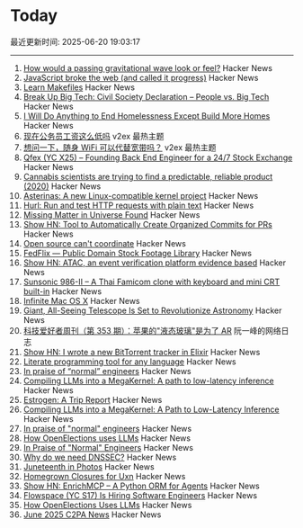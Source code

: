 # Today

最近更新时间: 2025-06-20 19:03:17

--- 
1. [How would a passing gravitational wave look or feel?](https://physics.stackexchange.com/questions/338912/how-would-a-passing-gravitational-wave-look-or-feel) Hacker News
2. [JavaScript broke the web (and called it progress)](https://www.jonoalderson.com/conjecture/javascript-broke-the-web-and-called-it-progress/) Hacker News
3. [Learn Makefiles](https://makefiletutorial.com/) Hacker News
4. [Break Up Big Tech: Civil Society Declaration – People vs. Big Tech](https://peoplevsbig.tech/break-up-big-tech-civil-society-declaration/) Hacker News
5. [I Will Do Anything to End Homelessness Except Build More Homes](https://www.mcsweeneys.net/articles/i-will-do-anything-to-end-homelessness-except-build-more-homes) Hacker News
6. [现在公务员工资这么低吗](https://www.v2ex.com/t/1139847) v2ex 最热主题
7. [想问一下，随身 WiFi 可以代替宽带吗？](https://www.v2ex.com/t/1139801) v2ex 最热主题
8. [Qfex (YC X25) – Founding Back End Engineer for a 24/7 Stock Exchange](https://www.ycombinator.com/companies/qfex/jobs/S7XSybx-founding-backend-engineer) Hacker News
9. [Cannabis scientists are trying to find a predictable, reliable product (2020)](https://www.nytimes.com/2020/04/01/magazine/cannabis-science.html) Hacker News
10. [Asterinas: A new Linux-compatible kernel project](https://lwn.net/SubscriberLink/1022920/ad60263cd13c8a13/) Hacker News
11. [Hurl: Run and test HTTP requests with plain text](https://github.com/Orange-OpenSource/hurl) Hacker News
12. [Missing Matter in Universe Found](https://www.caltech.edu/about/news/missing-matter-in-universe-found) Hacker News
13. [Show HN: Tool to Automatically Create Organized Commits for PRs](https://github.com/edverma/git-smart-squash) Hacker News
14. [Open source can't coordinate](https://matklad.github.io/2025/05/20/open-source-cant-coordinate.html) Hacker News
15. [FedFlix — Public Domain Stock Footage Library](https://public.resource.org/ntis.gov/index.html) Hacker News
16. [Show HN: ATAC, an event verification platform evidence based](https://atac.seraum.com) Hacker News
17. [Sunsonic 986-II – A Thai Famicom clone with keyboard and mini CRT built-in](https://mastodon.gamedev.place/@pikuma/114711138512697712) Hacker News
18. [Infinite Mac OS X](https://blog.persistent.info/2025/03/infinite-mac-os-x.html) Hacker News
19. [Giant, All-Seeing Telescope Is Set to Revolutionize Astronomy](https://www.science.org/content/article/giant-all-seeing-telescope-set-revolutionize-astronomy) Hacker News
20. [科技爱好者周刊（第 353 期）：苹果的"液态玻璃"是为了 AR](http://www.ruanyifeng.com/blog/2025/06/weekly-issue-353.html) 阮一峰的网络日志
21. [Show HN: I wrote a new BitTorrent tracker in Elixir](https://github.com/Dahrkael/ExTracker) Hacker News
22. [Literate programming tool for any language](https://github.com/zyedidia/Literate) Hacker News
23. [In praise of “normal” engineers](https://charity.wtf/2025/06/19/in-praise-of-normal-engineers/) Hacker News
24. [Compiling LLMs into a MegaKernel: A path to low-latency inference](https://zhihaojia.medium.com/compiling-llms-into-a-megakernel-a-path-to-low-latency-inference-cf7840913c17) Hacker News
25. [Estrogen: A Trip Report](https://smoothbrains.net/posts/2025-06-15-estrogen.html) Hacker News
26. [Compiling LLMs into a MegaKernel: A Path to Low-Latency Inference](https://zhihaojia.medium.com/compiling-llms-into-a-megakernel-a-path-to-low-latency-inference-cf7840913c17) Hacker News
27. [In praise of "normal" engineers](https://charity.wtf/2025/06/19/in-praise-of-normal-engineers/) Hacker News
28. [How OpenElections uses LLMs](https://thescoop.org/archives/2025/06/09/how-openelections-uses-llms/index.html) Hacker News
29. [In Praise of "Normal" Engineers](https://charity.wtf/2025/06/19/in-praise-of-normal-engineers/) Hacker News
30. [Why do we need DNSSEC?](https://howdnssec.works/why-do-we-need-dnssec/) Hacker News
31. [Juneteenth in Photos](https://texashighways.com/travel-news/the-history-of-juneteenth-in-photos/) Hacker News
32. [Homegrown Closures for Uxn](https://krzysckh.org/b/Homegrown-closures-for-uxn.html) Hacker News
33. [Show HN: EnrichMCP – A Python ORM for Agents](https://github.com/featureform/enrichmcp) Hacker News
34. [Flowspace (YC S17) Is Hiring Software Engineers](https://flowspace.applytojob.com/apply/6oDtY2q6E9/Software-Engineer-II) Hacker News
35. [How OpenElections Uses LLMs](https://thescoop.org/archives/2025/06/09/how-openelections-uses-llms/index.html) Hacker News
36. [June 2025 C2PA News](https://www.tbray.org/ongoing/When/202x/2025/06/17/More-C2PA) Hacker News
